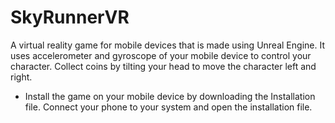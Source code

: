 # SkyRunnerVR
A virtual reality game for mobile devices that is made using Unreal Engine. 
It uses accelerometer and gyroscope of your mobile device to control your character. 
Collect coins by tilting your head to move the character left and right. 
- Install the game on your mobile device by downloading the Installation file. Connect your phone to your system and open the installation file.

